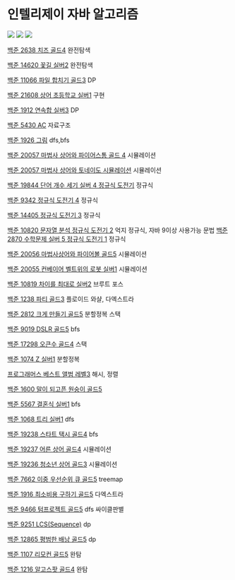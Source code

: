 # 인텔리제이 자바 알고리즘
![](https://i.imgur.com/XXXUt41.jpg)
![](https://i.imgur.com/esVpcLO.jpg)
![](https://i.imgur.com/KgQSBsz.png)

[백준 2638 치즈 골드4](https://github.com/youngpark17/AlgorithmJavaInteliJ/commit/24a22f66b33574b21d993a1de2030d27b7362e10)
완전탐색

[백준 14620 꽃길 실버2](https://github.com/youngpark17/AlgorithmJavaInteliJ/commit/c90fdf4b6b239a1f9944876e0f56330c70d6c07f)
완전탐색

[백준 11066 파일 합치기 골드3](https://github.com/youngpark17/AlgorithmJavaInteliJ/commit/4da1a2e4a887f8184e2a467458b49e2698a3719d)
DP

[백준 21608 상어 초등학교 실버1](https://github.com/youngpark17/AlgorithmJavaInteliJ/commit/1a6b4814112ca6534eece9cbb5f221245f2621ea)
구현

[백준 1912 연속합 실버3](https://github.com/youngpark17/AlgorithmJavaInteliJ/commit/785221da028a88db0c3108c1e07e1f81c462efa7)
DP

[백준 5430 AC](https://github.com/youngpark17/AlgorithmJavaInteliJ/commit/72b86ddc2779aea48eb938740e10b49a6e3f0e19)
자료구조

[백준 1926 그림](https://github.com/youngpark17/AlgorithmJavaInteliJ/commit/086fc70e6045ca04b82ba1e69817784371715d6e)
dfs,bfs

[백준 20057  마법사 상어와 파이어스톰 골드 4](https://github.com/youngpark17/AlgorithmJavaInteliJ/commit/0d40cf0a78f7dbc9810cb9c4500652e8ac577a26)
시뮬레이션

[백준 20057  마법사 상어와 토네이도 시뮬레이션](https://github.com/youngpark17/AlgorithmJavaInteliJ/commit/a0ff75e63f8756984272db36256665df512c9ea6)
시뮬레이션

[백준 19844  단어 개수 세기 실버 4 정규식 도전기](https://github.com/youngpark17/AlgorithmJavaInteliJ/commit/778bc33c21ee4f5c904b5e67f4b1305cab802ef7)
정규식

[백준 9342 정규식 도전기 4](https://github.com/youngpark17/AlgorithmJavaInteliJ/commit/cf635e65eb28864e614d71c895b0a4b1ca5040ee)
정규식

[백준 14405 정규식 도전기 3](https://github.com/youngpark17/AlgorithmJavaInteliJ/commit/3a6192d593da49972fd5890bf089fcffbb82643c)
정규식

[백준 10820 문자열 분석 정규식 도전기 2](https://github.com/youngpark17/AlgorithmJavaInteliJ/commit/b6349de612ce3658cff01d8dd91f5d0b251afbd3)
억지 정규식, 자바 9이상 사용가능 문법
[백준 2870 수학문제 실버 5 정규식 도전기 1](https://github.com/youngpark17/AlgorithmJavaInteliJ/commit/719d4ede1a85f7b0aee6e877efc14d814e0fa535)
정규식

[백준 20056 마법사상어와 파이어볼 골드5](https://github.com/youngpark17/AlgorithmJavaInteliJ/commit/258b400f38a50f66b2bbb8426742228e60d6d30d)
시뮬레이션

[백준 20055 컨베이어 벨트위의 로봇 실버1](https://github.com/youngpark17/AlgorithmJavaInteliJ/commit/28bbb31e85ce8e03259ab50a43e60659917bd50b)
시뮬레이션

[백준 10819 차이를 최대로 실버2](https://github.com/youngpark17/Algorithm_Java_InteliJ/commit/7cfebfc49da024b087dedc36e001f9a2fb0be816)
브루트 포스

[백준 1238 파티 골드3](https://github.com/youngpark17/Algorithm_Java_InteliJ/commit/6453859b50ff9dc0fe054fcffa60943644761bc1)
플로이드 와샬, 다엑스트라

[백준 2812 크게 만들기 골드5](https://github.com/youngpark17/Algorithm_Java_InteliJ/commit/e3efcea225409d18995db02efa04045d2c4e6138)
분할정복 스택

[백준 9019 DSLR 골드5](https://github.com/youngpark17/Algorithm_Java_InteliJ/commit/7b870261ca89995335c28761b700c883c2ea0e57)
bfs

[백준 17298 오큰수 골드4](https://github.com/youngpark17/Algorithm_Java_InteliJ/commit/becb9e3f8fdf54d510e5e8e19ab928d230b2b283)
스택

[백준 1074 Z 실버1](https://github.com/youngpark17/Algorithm_Java_InteliJ/commit/6d03710b75b58e8b3bc6711788e8948e89942bee)
분할정복

[프로그래머스 베스트 앨범 레벨3](https://github.com/youngpark17/Algorithm_Java_InteliJ/commit/cd94544ee07ff673545d95c1286c496981b1c4fa)
해시, 정렬

[백준 1600 말이 되고픈 원숭이 골드5](https://github.com/youngpark17/Algorithm_Java_InteliJ/commit/0762757d3dc31f3a394115132ab946e1b67ccdeb)

[백준 5567 결혼식 실버1](https://github.com/youngpark17/Algorithm_Java_InteliJ/commit/202e0eb05cc08f7e7bbb9688830bbcc0c7c7f898)
bfs

[백준 1068 트리 실버1](https://github.com/youngpark17/Algorithm_Java_InteliJ/commit/cb85986953b6715854549c747a5ecff5fd495a9d)
dfs

[백준 19238 스타트 택시 골드4](https://github.com/youngpark17/Algorithm_Java_InteliJ/commit/402a66da98aeb406a626db7c444ea73fe3c14731)
bfs

[백준 19237 어른 상어 골드4](https://github.com/youngpark17/Algorithm_Java_InteliJ/blob/master/BOJ_19237/src/Main.java)
시뮬레이션

[백준 19236 청소년 상어 골드3](https://github.com/youngpark17/Algorithm_Java_InteliJ/blob/master/BOJ_19236/src/Main.java)
시뮬레이션

[백준 7662 이중 우선순위 큐 골드5](https://github.com/youngpark17/Algorithm_Java_InteliJ/commit/4297a9d3c018b8e5477207449322e030364f5135)
treemap

[백준 1916 최소비용 구하기 골드5](https://github.com/youngpark17/Algorithm_Java_InteliJ/commit/aee064694047ee51528265bd08900081e8d5bafa)
다엑스트라

[백준 9466 텀프로젝트 골드5](https://github.com/youngpark17/Algorithm_Java_InteliJ/commit/b9f3916854e9132de1ea7278df241bfbcbaebd7b)
dfs 싸이클판별

[백준 9251 LCS(Sequence)](https://github.com/youngpark17/Algorithm_Java_InteliJ/commit/2954e4f80b97a0801da6ad3af489873a050ab47a)
dp

[백준 12865 평범한 배낭 골드5](https://github.com/youngpark17/Algorithm_Java_InteliJ/commit/595b8e22d3da31973e7263affbeec83ec3545e0c)
dp

[백준 1107 리모컨 골드5](https://github.com/youngpark17/Algorithm_Java_InteliJ/commit/e85d26c5b394373e114863d4422483142b5d3b03)
완탐

[백준 1216 알고스팟 골드4](https://github.com/youngpark17/Algorithm_Java_InteliJ/commit/cfcd03d1760cd0bac6d5b79d8ecdf22c37317b1f)
완탐